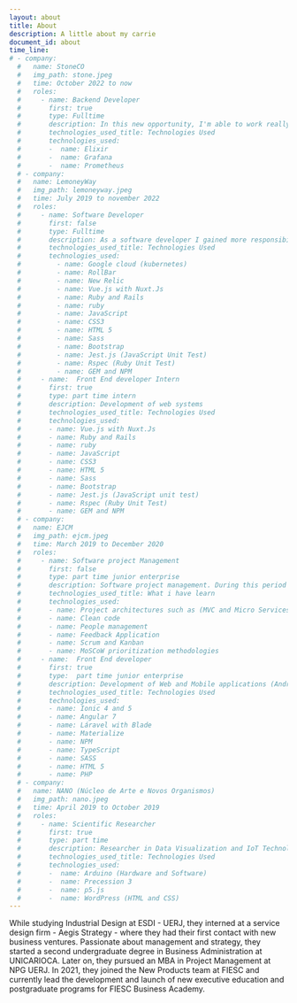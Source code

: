```yaml
---
layout: about
title: About
description: A little about my carrie 
document_id: about
time_line:
# - company: 
  #   name: StoneCO
  #   img_path: stone.jpeg
  #   time: October 2022 to now
  #   roles:
  #     - name: Backend Developer
  #       first: true
  #       type: Fulltime
  #       description: In this new opportunity, I'm able to work really deep on finances and improve my skills in functional programming with Elixir.
  #       technologies_used_title: Technologies Used
  #       technologies_used:
  #       -  name: Elixir
  #       -  name: Grafana
  #       -  name: Prometheus
  # - company: 
  #   name: LemoneyWay
  #   img_path: lemoneyway.jpeg
  #   time: July 2019 to november 2022
  #   roles:
  #     - name: Software Developer 
  #       first: false
  #       type: Fulltime 
  #       description: As a software developer I gained more responsibilities within the development team. I also maintaining knowledge of my previous position and learning new technologies
  #       technologies_used_title: Technologies Used
  #       technologies_used:
  #         - name: Google cloud (kubernetes)
  #         - name: RollBar
  #         - name: New Relic
  #         - name: Vue.js with Nuxt.Js
  #         - name: Ruby and Rails
  #         - name: ruby
  #         - name: JavaScript
  #         - name: CSS3
  #         - name: HTML 5
  #         - name: Sass
  #         - name: Bootstrap
  #         - name: Jest.js (JavaScript Unit Test)
  #         - name: Rspec (Ruby Unit Test)
  #         - name: GEM and NPM
  #     - name:  Front End developer Intern
  #       first: true
  #       type: part time intern
  #       description: Development of web systems
  #       technologies_used_title: Technologies Used
  #       technologies_used:
  #       - name: Vue.js with Nuxt.Js
  #       - name: Ruby and Rails
  #       - name: ruby
  #       - name: JavaScript
  #       - name: CSS3
  #       - name: HTML 5
  #       - name: Sass
  #       - name: Bootstrap
  #       - name: Jest.js (JavaScript unit test)
  #       - name: Rspec (Ruby Unit Test)
  #       - name: GEM and NPM
  # - company: 
  #   name: EJCM
  #   img_path: ejcm.jpeg
  #   time: March 2019 to December 2020
  #   roles:
  #     - name: Software project Management 
  #       first: false
  #       type: part time junior enterprise
  #       description: Software project management. During this period I was able to go deeper into
  #       technologies_used_title: What i have learn
  #       technologies_used:
  #       - name: Project architectures such as (MVC and Micro Services),
  #       - name: Clean code
  #       - name: People management
  #       - name: Feedback Application
  #       - name: Scrum and Kanban
  #       - name: MoSCoW prioritization methodologies
  #     - name:  Front End developer
  #       first: true
  #       type:  part time junior enterprise
  #       description: Development of Web and Mobile applications (Android and IOS)
  #       technologies_used_title: Technologies Used
  #       technologies_used:
  #       - name: Ionic 4 and 5
  #       - name: Angular 7
  #       - name: Láravel with Blade
  #       - name: Materialize
  #       - name: NPM
  #       - name: TypeScript
  #       - name: SASS
  #       - name: HTML 5
  #       - name: PHP
  # - company: 
  #   name: NANO (Núcleo de Arte e Novos Organismos)
  #   img_path: nano.jpeg
  #   time: April 2019 to October 2019
  #   roles:
  #     - name: Scientific Researcher
  #       first: true
  #       type: part time
  #       description: Researcher in Data Visualization and IoT Technologies (Internet of Things)
  #       technologies_used_title: Technologies Used
  #       technologies_used:
  #       -  name: Arduino (Hardware and Software)
  #       -  name: Precession 3
  #       -  name: p5.js
  #       -  name: WordPress (HTML and CSS)
---
```



While studying Industrial Design at ESDI - UERJ, they interned at a service design firm - Aegis Strategy - where they had their first contact with new business ventures. Passionate about management and strategy, they started a second undergraduate degree in Business Administration at UNICARIOCA. Later on, they pursued an MBA in Project Management at NPG UERJ. In 2021, they joined the New Products team at FIESC and currently lead the development and launch of new executive education and postgraduate programs for FIESC Business Academy.
